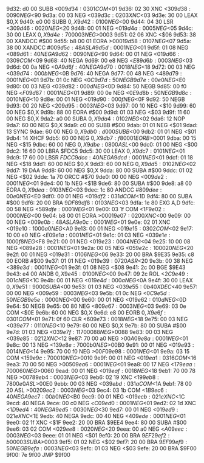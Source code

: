 9d32: d0 00        SUBB   <$00
9d34: 03 01        COM    <$01
9d36: 02 30        XNC    <$30
9d38: 00 90        NEG    <$90
9d3a: 00 03        NEG    <$03
9d3c: 02 03        XNC    <$03
9d3e: 30 00        LEAX   $0,X
9d40: e0 00        SUBB   $0,X
9d42: 01 00        NEG    <$00
9d44: 04 30        LSR    <$30
9d46: 00 20        NEG    <$20
9d48: 00 01        NEG    <$01
9d4a: 00 05        NEG    <$05
9d4c: 30 00        LEAX   $0,X
9d4e: 70 00 03     NEG    >$0003
9d51: 02 06        XNC    <$06
9d53: 38 00        XANDCC #$00
9d55: b8 00 01     EORA   >$0001
9d58: 01 07        NEG    <$07
9d5a: 38 00        XANDCC #$00
9d5c: 48           ASLA
9d5d: 00 01        NEG    <$01
9d5f: 01 08        NEG    <$08
9d61: 40           NEGA
9d62: 00 90        NEG    <$90
9d64: 00 01        NEG    <$01
9d66: 03 09        COM    <$09
9d68: 40           NEGA
9d69: 00 e8        NEG    <$E8
9d6b: 00 03        NEG    <$03
9d6d: 00 0a        NEG    <$0A
9d6f: 40           NEGA
9d70: 00 18        NEG    <$18
9d72: 00 03        NEG    <$03
9d74: 00 0b        NEG    <$0B
9d76: 40           NEGA
9d77: 00 48        NEG    <$48
9d79: 00 01        NEG    <$01
9d7b: 01 0c        NEG    <$0C
9d7d: 50           NEGB
9d7e: 00 e0        NEG    <$E0
9d80: 00 03        NEG    <$03
9d82: 00 0d        NEG    <$0D
9d84: 50           NEGB
9d85: 00 f0        NEG    <$F0
9d87: 00 01        NEG    <$01
9d89: 00 0e        NEG    <$0E
9d8b: 50           NEGB
9d8c: 00 10        NEG    <$10
9d8e: 00 01        NEG    <$01
9d90: 00 0f        NEG    <$0F
9d92: 50           NEGB
9d93: 00 20        NEG    <$20
9d95: 00 03        NEG    <$03
9d97: 00 10        NEG    <$10
9d99: 60 00        NEG    $0,X
9d9b: 88 00        EORA   #$00
9d9d: 01 03        NEG    <$03
9d9f: 11 60 00     NEG    $0,X
9da2: a0 00        SUBA   $0,X
9da4: 01 02        NEG    <$02
9da6: 12           NOP
9da7: 60 00        NEG    $0,X
9da9: c0 00        SUBB   #$00
9dab: 01 01        NEG    <$01
9dad: 13           SYNC
9dae: 60 00        NEG    $0,X
9db0: d0 00        SUBB   <$00
9db2: 01 01        NEG    <$01
9db4: 14           XHCF
9db5: 60 00        NEG    $0,X
9db7: f8 00 01     EORB   >$0001
9dba: 00 15        NEG    <$15
9dbc: 60 00        NEG    $0,X
9dbe: 08 00        ASL    <$00
9dc0: 01 00        NEG    <$00
9dc2: 16 60 00     LBRA   $FDC5
9dc5: 30 00        LEAX   $0,X
9dc7: 01 01        NEG    <$01
9dc9: 17 60 00     LBSR   $FDCC
9dcc: 40           NEGA
9dcd: 00 01        NEG    <$01
9dcf: 01 18        NEG    <$18
9dd1: 60 00        NEG    $0,X
9dd3: 60 00        NEG    $0,X
9dd5: 01 02        NEG    <$02
9dd7: 19           DAA
9dd8: 60 00        NEG    $0,X
9dda: 80 00        SUBA   #$00
9ddc: 01 02        NEG    <$02
9dde: 1a 70        ORCC   #$70
9de0: 00 00        NEG    <$00
9de2: 00 01        NEG    <$01
9de4: 00 1b        NEG    <$1B
9de6: 80 00        SUBA   #$00
9de8: a8 00        EORA   $0,X
9dea: 01 03        NEG    <$03
9dec: 1c 80        ANDCC  #$80
9dee: 00 e0        NEG    <$E0
9df0: 00 01        NEG    <$01
9df2: 03 1d        COM    <$1D
9df4: 80 00        SUBA   #$00
9df6: 20 00        BRA    $9DF8
9df8: 01 03        NEG    <$03
9dfa: 1e 80        EXG    A,D
9dfc: 00 58        NEG    <$58
9dfe: 00 01        NEG    <$01
9e00: 03 1f        COM    <$1F
9e02: 00 00        NEG    <$00
9e04: b8 00 01     EORA   >$0001
9e07: 02 00        XNC    <$00
9e09: 00 00        NEG    <$00
9e0b: 48           ASLA
9e0c: 00 01        NEG    <$01
9e0e: 02 01        XNC    <$01
9e10: 10 00 a0     NEG    <$A0
9e13: 00 01        NEG    <$01
9e15: 03 02        COM    <$02
9e17: 10 00 e0     NEG    <$E0
9e1a: 00 01        NEG    <$01
9e1c: 01 03        NEG    <$03
9e1e: 10 00 f8     NEG    <$F8
9e21: 00 01        NEG    <$01
9e23: 00 04        NEG    <$04
9e25: 10 00 08     NEG    <$08
9e28: 00 01        NEG    <$01
9e2a: 00 05        NEG    <$05
9e2c: 10 00 20     NEG    <$20
9e2f: 00 01        NEG    <$01
9e31: 01 06        NEG    <$06
9e33: 20 00        BRA    $9E35
9e35: c8 00        EORB   #$00
9e37: 01 01        NEG    <$01
9e39: 07 20        ASR    <$20
9e3b: 00 38        NEG    <$38
9e3d: 00 01        NEG    <$01
9e3f: 01 08        NEG    <$08
9e41: 2c 00        BGE    $9E43
9e43: e4 00        ANDB   $0,X
9e45: 01 00        NEG    <$00
9e47: 09 2c        ROL    <$2C
9e49: 00 1c        NEG    <$1C
9e4b: 00 01        NEG    <$01
9e4d: 00 0a        NEG    <$0A
9e4f: 30 00        LEAX   $0,X
9e51: 90 00        SUBA   <$00
9e53: 01 03        NEG    <$03
9e55: 0b 40        XDEC   <$40
9e57: 00 00        NEG    <$00
9e59: 00 03        NEG    <$03
9e5b: 01 0c        NEG    <$0C
9e5d: 50           NEGB
9e5e: 00 00        NEG    <$00
9e60: 00 01        NEG    <$01
9e62: 01 0d        NEG    <$0D
9e64: 50           NEGB
9e65: 00 80        NEG    <$80
9e67: 00 03        NEG    <$03
9e69: 03 0e        COM    <$0E
9e6b: 60 00        NEG    $0,X
9e6d: e8 00        EORB   $0,X
9e6f: 03 01        COM    <$01
9e71: 0f 60        CLR    <$60
9e73: 00 18        NEG    <$18
9e75: 00 03        NEG    <$03
9e77: 01 10        NEG    <$10
9e79: 60 00        NEG    $0,X
9e7b: 80 00        SUBA   #$00
9e7d: 01 03        NEG    <$03
9e7f: 11 70 00 88  NEG    >$0088
9e83: 00 03        NEG    <$03
9e85: 02 12        XNC    <$12
9e87: 70 00 a0     NEG    >$00A0
9e8a: 00 01        NEG    <$01
9e8c: 00 13        NEG    <$13
9e8e: 70 00 b0     NEG    >$00B0
9e91: 00 01        NEG    <$01
9e93: 00 14        NEG    <$14
9e95: 70 00 f0     NEG    >$00F0
9e98: 00 01        NEG    <$01
9e9a: 03 15        COM    <$15
9e9c: 70 00 10     NEG    >$0010
9e9f: 00 01        NEG    <$01
9ea1: 03 16        COM    <$16
9ea3: 70 00 50     NEG    >$0050
9ea6: 00 01        NEG    <$01
9ea8: 00 17        NEG    <$17
9eaa: 70 00 60     NEG    >$0060
9ead: 00 01        NEG    <$01
9eaf: 00 18        NEG    <$18
9eb1: 70 00 78     NEG    >$0078
9eb4: 00 03        NEG    <$03
9eb6: 02 19        XNC    <$19
9eb8: 78 00 e0     ASL    >$00E0
9ebb: 00 03        NEG    <$03
9ebd: 03 1a        COM    <$1A
9ebf: 78 00 20     ASL    >$0020
9ec2: 00 03        NEG    <$03
9ec4: 03 1b        COM    <$1B
9ec6: 40           NEGA
9ec7: 00 b0        NEG    <$B0
9ec9: 00 01        NEG    <$01
9ecb: 02 1c        XNC    <$1C
9ecd: 40           NEGA
9ece: 00 c0        NEG    <$C0
9ed0: 00 01        NEG    <$01
9ed2: 02 1d        XNC    <$1D
9ed4: 40           NEGA
9ed5: 00 30        NEG    <$30
9ed7: 00 01        NEG    <$01
9ed9: 02 1e        XNC    <$1E
9edb: 40           NEGA
9edc: 00 40        NEG    <$40
9ede: 00 01        NEG    <$01
9ee0: 02 1f        XNC    <$1F
9ee2: 20 00        BRA    $9EE4
9ee4: 80 00        SUBA   #$00
9ee6: 03 02        COM    <$02
9ee8: 00 20        NEG    <$20
9eea: 00 a0        NEG    <$A0
9eec: 00 03        NEG    <$03
9eee: 01 01        NEG    <$01
9ef0: 20 00        BRA    $9EF2
9ef2: b0 00 03     SUBA   >$0003
9ef5: 01 02        NEG    <$02
9ef7: 20 00        BRA    $9EF9
9ef9: 50           NEGB
9efa: 00 03        NEG    <$03
9efc: 01 03        NEG    <$03
9efe: 20 00        BRA    $9F00
9f00: 7e 9f00     JMP    $9f00
